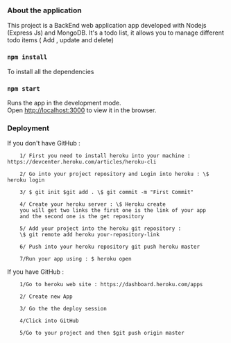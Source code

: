 ### About the application

This project is a BackEnd web application app developed with Nodejs (Express Js) and MongoDB.
It's a todo list, it allows you to manage different todo items ( Add , update and delete)

### `npm install`

To install all the dependencies

### `npm start`

Runs the app in the development mode.<br>
Open [http://localhost:3000](http://localhost:3000) to view it in the browser.

### Deployment

If you don't have GitHub :

        1/ First you need to install heroku into your machine : https://devcenter.heroku.com/articles/heroku-cli

        2/ Go into your project repository and Login into heroku : \$ heroku login

        3/ $ git init $git add . \$ git commit -m "First Commit"

        4/ Create your heroku server : \$ Heroku create
        you will get two links the first one is the link of your app
        and the second one is the get repository

        5/ Add your project into the heroku git repository :
        \$ git remote add heroku your-repository-link

        6/ Push into your heroku repository git push heroku master

        7/Run your app using : $ heroku open

If you have GitHub :

        1/Go to heroku web site : https://dashboard.heroku.com/apps

        2/ Create new App

        3/ Go the the deploy session

        4/Click into GitHub

        5/Go to your project and then $git push origin master

